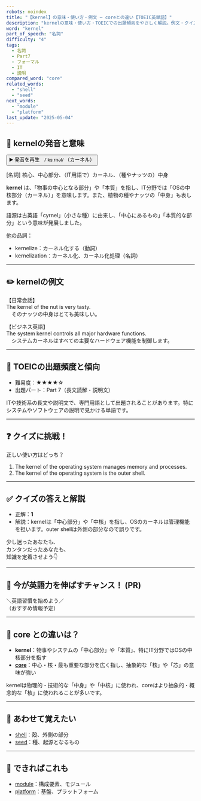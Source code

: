 ```yaml
---
robots: noindex
title: "【kernel】の意味・使い方・例文 ― coreとの違い【TOEIC英単語】"
description: "kernelの意味・使い方・TOEICでの出題傾向をやさしく解説。例文・クイズ付きでcoreとの違いもわかりやすく学べます。"
word: "kernel"
part_of_speech: "名詞"
difficulty: "4"
tags:
  - 名詞
  - Part7
  - フォーマル
  - IT
  - 説明
compared_word: "core"
related_words:
  - "shell"
  - "seed"
next_words:
  - "module"
  - "platform"
last_update: "2025-05-04"
---
```


## 🔰 kernelの発音と意味

<button class="play-audio" onclick="playTTS('kernel')">
  <span class="play-audio-main">
    ▶️ 発音を再生　/ˈkɜːrnəl/
  </span>
  <span class="play-audio-sub">
    （カーネル）
  </span>
</button>

[名詞] 核心、中心部分、（IT用語で）カーネル、（種やナッツの）中身

**kernel** は、「物事の中心となる部分」や「本質」を指し、IT分野では「OSの中核部分（カーネル）」を意味します。また、植物の種やナッツの「中身」も表します。

語源は古英語「cyrnel」（小さな種）に由来し、「中心にあるもの」「本質的な部分」という意味が発展しました。

他の品詞：  
- kernelize：カーネル化する（動詞）
- kernelization：カーネル化、カーネル化処理（名詞）

---

## ✏️ kernelの例文

【日常会話】  
The kernel of the nut is very tasty.  
　そのナッツの中身はとても美味しい。

【ビジネス英語】  
The system kernel controls all major hardware functions.  
　システムカーネルはすべての主要なハードウェア機能を制御します。

---

## 🎯 TOEICの出題頻度と傾向

- 難易度：★★★★☆
- 出題パート：Part 7（長文読解・説明文）

ITや技術系の長文や説明文で、専門用語として出題されることがあります。特にシステムやソフトウェアの説明で見かける単語です。

---

## ❓ クイズに挑戦！

正しい使い方はどっち？

1. The kernel of the operating system manages memory and processes.  
2. The kernel of the operating system is the outer shell.

---

## ✅ クイズの答えと解説

- 正解：**1**
- 解説：kernelは「中心部分」や「中核」を指し、OSのカーネルは管理機能を担います。outer shellは外側の部分なので誤りです。

少し迷ったあなたも、  
カンタンだったあなたも、  
知識を定着させよう👇️

---

## 🚀 今が英語力を伸ばすチャンス！ (PR)

<div class="info-center">
＼英語習慣を始めよう／<br>  
（おすすめ情報予定）
</div>

---

## 🤔  core との違いは？

- **kernel**：物事やシステムの「中心部分」や「本質」、特にIT分野ではOSの中核部分を指す
- **[core](/core)**：中心・核・最も重要な部分を広く指し、抽象的な「核」や「芯」の意味が強い

kernelは物理的・技術的な「中身」や「中核」に使われ、coreはより抽象的・概念的な「核」に使われることが多いです。

---

## 🧩 あわせて覚えたい

- [shell](/shell)：殻、外側の部分
- [seed](/seed)：種、起源となるもの

---

## 📖 できればこれも

- [module](/module)：構成要素、モジュール
- [platform](/platform)：基盤、プラットフォーム

<!-- cvid: aid10_bid13 -->
